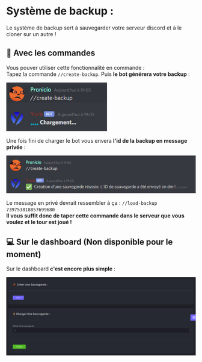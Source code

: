 # Système de backup :

Le système de backup sert à sauvegarder votre serveur discord et à le cloner sur un autre !

## 📑 Avec les commandes

Vous pouver utiliser cette fonctionnalité en commande :  
Tapez la commande `//create-backup`. Puis **le bot générera votre backup** :  

![Drag Racing](../assets/config/loadingBackup.png)

Une fois fini de charger le bot vous envera **l'id de la backup en message privée** :

![Drag Racing](../assets/config/sucessBackup.png)

Le message en privé devrait ressembler à ça : `//load-backup 739753818857699680`  
**Il vous suffit donc de taper cette commande dans le serveur que vous voulez et le tour est joué !**

## 💻 Sur le dashboard (Non disponible pour le moment)

Sur le dashboard **c'est encore plus simple** :

![Drag Racing](../assets/config/backupDash.png)  
